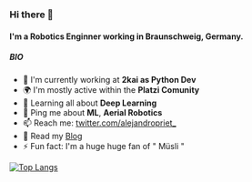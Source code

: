 ### Hi there 👋

#### I'm a Robotics Enginner working in Braunschweig, Germany.

##### BIO

- 🏢 I'm currently working at **2kai as Python Dev**
- 🌍 I'm mostly active within the **Platzi Comunity**
- 🌱 Learning all about **Deep Learning**
- 💬 Ping me about **ML**, **Aerial Robotics**
- 📫 Reach me: [twitter.com/alejandropriet_](https://twitter.com/alejandropriet_)
- :scroll: Read my [Blog](https://alejandroprieto.tech)
- ⚡️ Fun fact: I'm a huge huge fan of " Müsli "



[![Top Langs](https://github-readme-stats.vercel.app/api/top-langs/?username=alejandro-priet&layout=compact)](https://github.com/alejandro-priet)


